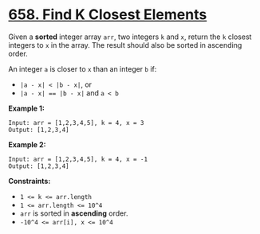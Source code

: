 # [658. Find K Closest Elements](https://leetcode.com/problems/find-k-closest-elements/description/)

Given a **sorted**  integer array `arr`, two integers `k` and `x`, return the `k` closest integers to `x` in the array. The result should also be sorted in ascending order.

An integer `a` is closer to `x` than an integer `b` if:

- `|a - x| < |b - x|`, or
- `|a - x| == |b - x|` and `a < b`

**Example 1:** 

```
Input: arr = [1,2,3,4,5], k = 4, x = 3
Output: [1,2,3,4]
```

**Example 2:** 

```
Input: arr = [1,2,3,4,5], k = 4, x = -1
Output: [1,2,3,4]
```

**Constraints:** 

- `1 <= k <= arr.length`
- `1 <= arr.length <= 10^4`
- `arr` is sorted in **ascending**  order.
- `-10^4 <= arr[i], x <= 10^4`